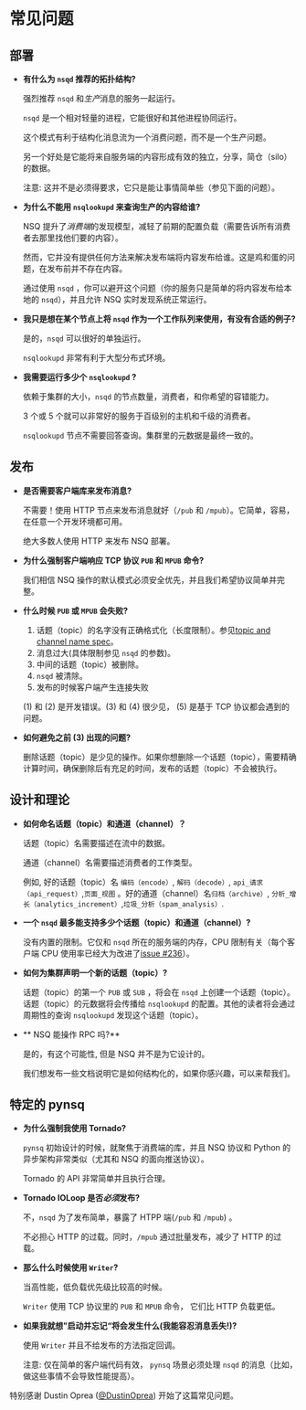 # 常见问题

## 部署

 * **有什么为 `nsqd` 推荐的拓扑结构?**

    强烈推荐 `nsqd` 和*生产*消息的服务一起运行。

    `nsqd` 是一个相对轻量的进程，它能很好和其他进程协同运行。

    这个模式有利于结构化消息流为一个消费问题，而不是一个生产问题。

    另一个好处是它能将来自服务端的内容形成有效的独立，分享，简仓（silo）的数据。 

    注意: 这并不是必须得要求，它只是能让事情简单些（参见下面的问题）。

 * **为什么不能用 `nsqlookupd` 来查询生产的内容给谁?**

    NSQ 提升了*消费端*的发现模型，减轻了前期的配置负载（需要告诉所有消费者去那里找他们要的内容）。

    然而，它并没有提供任何方法来解决发布端将内容发布给谁。这是鸡和蛋的问题，在发布前并不存在内容。

    通过使用 `nsqd` ，你可以避开这个问题（你的服务只是简单的将内容发布给本地的 `nsqd`），并且允许 NSQ 实时发现系统正常运行。


 * **我只是想在某个节点上将 `nsqd` 作为一个工作队列来使用，有没有合适的例子?**

    是的，`nsqd` 可以很好的单独运行。

    `nsqlookupd` 非常有利于大型分布式环境。

 * **我需要运行多少个 `nsqlookupd` ?**

    依赖于集群的大小，`nsqd` 的节点数量，消费者，和你希望的容错能力。

    3 个或 5 个就可以非常好的服务于百级别的主机和千级的消费者。

    `nsqlookupd` 节点不需要回答查询。集群里的元数据是最终一致的。

## 发布

 * **是否需要客户端库来发布消息?**

    不需要！使用 HTTP 节点来发布消息就好（`/pub` 和 `/mpub`）。它简单，容易，在任意一个开发环境都可用。

    绝大多数人使用 HTTP 来发布 NSQ 部署。

 * **为什么强制客户端响应 TCP 协议 `PUB` 和 `MPUB` 命令?**

   我们相信 NSQ 操作的默认模式必须安全优先，并且我们希望协议简单并完整。

 * **什么时候 `PUB` 或 `MPUB` 会失败?**

    1. 话题（topic）的名字没有正确格式化（长度限制）。参见[topic and channel name spec][spec_names]。
    2. 消息过大(具体限制参见 `nsqd` 的参数)。
    3. 中间的话题（topic）被删除。
    4. `nsqd` 被清除。
    5. 发布的时候客户端产生连接失败

    (1) 和 (2) 是开发错误。(3) 和 (4) 很少见， (5) 是基于 TCP 协议都会遇到的问题。

 * **如何避免之前 (3) 出现的问题?**

    删除话题（topic）是少见的操作。如果你想删除一个话题（topic），需要精确计算时间，确保删除后有充足的时间，发布的话题（topic）不会被执行。

## 设计和理论

 * **如何命名话题（topic）和通道（channel）？**

    话题（topic）名需要描述在流中的数据。

    通道（channel）名需要描述消费者的工作类型。

    例如, 好的话题（topic）名 `编码（encode）`, `解码（decode）`, `api_请求（api_request）`,`页面_视图` 。好的通道（channel）名`归档（archive）`, `分析_增长（analytics_increment）`,`垃圾_分析（spam_analysis）`.

 * **一个 `nsqd` 最多能支持多少个话题（topic）和通道（channel）?**

    没有内置的限制。它仅和 `nsqd` 所在的服务端的内存，CPU 限制有关（每个客户端 CPU 使用率已经大为改进了[issue #236][issue_236]）。

 * **如何为集群声明一个新的话题（topic）?**

    话题（topic）的第一个 `PUB` 或 `SUB` ，将会在 `nsqd` 上创建一个话题（topic）。话题（topic）的元数据将会传播给 `nsqlookupd` 的配置。其他的读者将会通过周期性的查询 `nsqlookupd` 发现这个话题（topic）。

 * ** NSQ 能操作 RPC 吗?**

    是的，有这个可能性, 但是 NSQ 并不是为它设计的。

    我们想发布一些文档说明它是如何结构化的，如果你感兴趣，可以来帮我们。


## 特定的 pynsq

 * **为什么强制我使用 Tornado?**

    `pynsq` 初始设计的时候，就聚焦于消费端的库，并且 NSQ 协议和 Python 的异步架构非常类似（尤其和 NSQ 的面向推送协议）。

    Tornado 的 API 非常简单并且执行合理。

 * **Tornado IOLoop 是否*必须*发布?**

    不，`nsqd` 为了发布简单，暴露了 HTPP 端(`/pub` 和 `/mpub`) 。

    不必担心 HTTP 的过载。同时，`/mpub` 通过批量发布，减少了 HTTP 的过载。

 * **那么什么时候使用 `Writer`?**

    当高性能，低负载优先级比较高的时候。

    `Writer` 使用 TCP 协议里的 `PUB` 和 `MPUB` 命令， 它们比 HTTP  负载更低。

 * **如果我就想”启动并忘记“将会发生什么(我能容忍消息丢失!)?**

    使用 `Writer` 并且不给发布的方法指定回调。

    注意: 仅在简单的客户端代码有效， `pynsq` 场景必须处理 `nsqd` 的消息（比如，做这些事情不会导致性能提高）。

特别感谢 Dustin Oprea ([@DustinOprea][dustin_oprea_twitter]) 开始了这篇常见问题。

[issue_236]: https://github.com/bitly/nsq/pull/236
[spec_names]: tcp_protocol_spec.md#notes
[dustin_oprea_twitter]: https://twitter.com/DustinOprea

